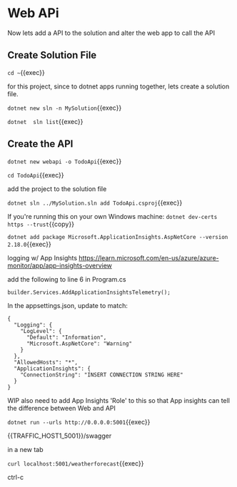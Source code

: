 # Web APi

Now lets add a API to the solution and alter the web app to call the API

## Create Solution File
`cd ~`{{exec}}

for this project, since to dotnet apps running together, lets create a solution file.

`dotnet new sln -n MySolution`{{exec}}

`dotnet  sln list`{{exec}}

## Create the API

`dotnet new webapi -o TodoApi`{{exec}}

`cd TodoApi`{{exec}}

add the project to the solution file

`dotnet sln ../MySolution.sln add TodoApi.csproj`{{exec}}

If you're running this on your own Windows machine: `dotnet dev-certs https --trust`{{copy}}

`dotnet add package Microsoft.ApplicationInsights.AspNetCore --version 2.18.0`{{exec}}

logging w/ App Insights https://learn.microsoft.com/en-us/azure/azure-monitor/app/app-insights-overview



add the following to line 6 in Program.cs

```
builder.Services.AddApplicationInsightsTelemetry();
```

In the appsettings.json, update to match:


```
{
  "Logging": {
    "LogLevel": {
      "Default": "Information",
      "Microsoft.AspNetCore": "Warning"
    }
  },
  "AllowedHosts": "*",
  "ApplicationInsights": {
    "ConnectionString": "INSERT CONNECTION STRING HERE"
  }
}
```

WIP also need to add App Insights 'Role' to this so that App insights can tell the difference between Web and API

`dotnet run --urls http://0.0.0.0:5001`{{exec}}

{{TRAFFIC_HOST1_5001}}/swagger

in a new tab

`curl localhost:5001/weatherforecast`{{exec}}

ctrl-c
